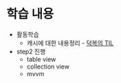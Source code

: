 # 학습 내용

- 활동학습
  - 캐시에 대한 내용정리 - [덕복의 TIL](https://www.notion.so/TIL-306da7ac8e66494896e3f62a62dd2a68)
- step2 진행
  - table view
  - collection view
  - mvvm